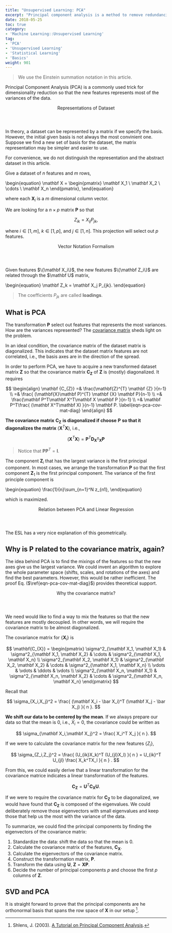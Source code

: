 ```yaml
---
title: "Unsupervised Learning: PCA"
excerpt: "Principal component analysis is a method to remove redundancies of the features by looking into the variances."
date: 2018-05-25
toc: true
category:
- 'Machine Learning::Unsupervised Learning'
tag:
- 'PCA'
- 'Unsupervised Learning'
- 'Statistical Learning'
- 'Basics'
weight: 901
---
```


> We use the Einstein summation notation in this article.

Principal Component Analysis (PCA) is a commonly used trick for dimensionality reduction so that the new features represents most of the variances of the data.

<div class="card">
	<header class="card-header">
		<p class="card-header-title card-toggle">Representations of Dataset</p>
	</header>
	<div class="card-content is-hidden">
		<div class="content">
In theory, a dataset can be represented by a matrix if we specify the basis. However, the initial given basis is not always the most convinient one. Suppose we find a new set of basis for the dataset, the matrix representation may be simpler and easier to use.

For convenience, we do not distinguish the representation and the abstract dataset in this article.
		</div>
	</div>
</div>

Give a dataset of $n$ features and $m$ rows,

\begin{equation}
   \mathbf X = \begin{pmatrix}
   \mathbf X_1 \\
   \mathbf X_2 \\
   \cdots \\
   \mathbf X_n
   \end{pmatrix},
\end{equation}

where each $\mathbf X_i$ is a $m$ dimensional column vector.

We are looking for a $n\times p$ matrix $\mathbf P$ so that

$$
Z_{ik} = X_{ij}P_{jk},
$$

where $i\in [1, m]$, $k\in [1,p]$, and $j\in [1, n]$. This projection will select out $p$ features.

<div class="card">
	<header class="card-header">
		<p class="card-header-title card-toggle">Vector Notation Formalism</p>
	</header>
	<div class="card-content is-hidden">
		<div class="content">
Given features $\{\mathbf X_i\}$, the new features $\{\mathbf Z_i\}$ are related through the $\mathbf U$ matrix,

\begin{equation}
\mathbf Z_k = \mathbf X_j P_{jk}.
\end{equation}
		</div>
	</div>
</div>


> The coefficients $P_{jk}$ are called **loadings**.


## What is PCA

The transformation $\mathbf P$ select out features that represents the most variances. How are the variances represented? The [covariance matrix](/cards/statistics/covariance-matrix/) sheds light on the problem.

In an ideal condition, the covariance matrix of the dataset matrix is diagonalized. This indicates that the dataset matrix features are not correlated, i.e., the basis axes are in the direction of the spread.

In order to perform PCA, we have to acquire a new transformed dataset matrix $\mathbf Z$ so that the covariance matrix $\mathbf {C_{Z}}$ of $\mathbf Z$ is (mostly) diagonalized. It requires

$$
\begin{align}
\mathbf {C_{Z}} =& \frac{\mathbf{Z}^{T} \mathbf {Z} }{n-1} \\
=& \frac{ (\mathbf{X}\mathbf P)^{T} \mathbf {X} \mathbf P}{n-1} \\
=& \frac{\mathbf P^T\mathbf X^T\mathbf X \mathbf P   }{n-1} \\
=&  \mathbf P^T\frac{ (\mathbf X^T\mathbf X) }{n-1} \mathbf P.
\label{eqn-pca-cov-mat-diag}
\end{align}
$$

**The covariance matrix** $\mathbf {C_{Z}}$ **is diagonalized if choose** $\mathbf P$ **so that it diagonalizes the matrix** $(\mathbf X^T\mathbf X)$, i.e.,

$$
\begin{equation}
(\mathbf X^T\mathbf X) = \mathbf P^T \mathbf {D_{X^TX}} \mathbf P
\end{equation}
$$

> Notice that $\mathbf P \mathbf P^T = \mathbf I$.


The component $\mathbf Z_i$ that has the largest variance is the first principal component. In most cases, we arrange the transformation $\mathbf P$ so that the first component $\mathbf Z_1$ is the first principal component. The variance of the first principle component is

\begin{equation}
   \frac{1}{n}\sum_{n=1}^N z_{n1},
\end{equation}

which is maximized.


<div class="card">
	<header class="card-header">
		<p class="card-header-title card-toggle">Relation between PCA and Linear Regression</p>
	</header>
	<div class="card-content is-hidden">
		<div class="content">
			The ESL has a very nice explanation of this geometrically.
		</div>
	</div>
</div>

## Why is $\mathbf P$ related to the covariance matrix, again?

The idea behind PCA is to find the mixings of the features so that the new axes give us the largest variance. We could invent an algorithm to explore the whole parameter space (shifts, scales, and rotations of the axes) and find the best parameters. However, this would be rather inefficient. The proof Eq. ($\ref{eqn-pca-cov-mat-diag}$) provides theoretical support.


<div class="card">
	<header class="card-header">
		<p class="card-header-title card-toggle">Why the covariance matrix?</p>
	</header>
	<div class="card-content is-hidden">
		<div class="content">
We need would like to find a way to mix the features so that the new features are mostly decoupled. In other words, we will require the covariance matrix to be almost diagonalized.
		</div>
	</div>
</div>



The covariance matrix for $\{\mathbf X_i\}$ is

$$
\mathbf{C_{X}} = \begin{pmatrix}
\sigma^2_{\mathbf X_1, \mathbf X_1} & \sigma^2_{\mathbf X_1, \mathbf X_2} & \cdots & \sigma^2_{\mathbf X_1, \mathbf X_n} \\
\sigma^2_{\mathbf X_2, \mathbf X_1} & \sigma^2_{\mathbf X_2, \mathbf X_2} & \cdots & \sigma^2_{\mathbf X_1, \mathbf X_n} \\
\vdots & \vdots & \ddots & \vdots \\
\sigma^2_{\mathbf X_n, \mathbf X_1} & \sigma^2_{\mathbf X_n, \mathbf X_2} & \cdots & \sigma^2_{\mathbf X_n, \mathbf X_n}
\end{pmatrix}
$$

Recall that

$$
\sigma_{X_i,X_j}^2 = \frac{ (\mathbf X_i - \bar X_i)^T (\mathbf X_j - \bar X_j) }{ n }.
$$

**We shift our data to be centered by the mean**. If we always prepare our data so that the mean is 0, i.e., $\bar X_i = 0$, the covariance could be written as

$$
\sigma_{\mathbf X_i,\mathbf X_j}^2 = \frac{  X_i^T X_j }{ n }.
$$

If we were to calculate the covariance matrix for the new features $\{Z_i\}$,

$$
\sigma_{Z_i,Z_j}^2 = \frac{ (U_{ik}X_k)^T (U_{jl}X_l) }{ n } =  U_{ik}^T U_{jl} \frac{ X_k^TX_l }{ n } .
$$

From this, we could easily derive that a linear transformation for the covariance matrice indicates a linear transformation of the features.

$$
\mathbf{C_{Z}} = \mathbf U^T \mathbf{C_{X}} \mathbf U.
$$

If we were to require the covariance matrix for $\mathbf{C_{Z}}$ to be diagonalized, we would have found that $\mathbf{C_{Z}}$ is composed of the eigenvalues. We could deliberately remove those eigenvectors with small eigenvalues and keep those that help us the most with the variance of the data.

To summarize, we could find the principal components by finding the eigenvectors of the covariance matrix:

1. Standardize the data: shift the data so that the mean is 0.
2. Calculate the covariance matrix of the features, $\mathbf {C_{X}}$.
3. Calculate the eigenvectors of the covariance matrix.
4. Construct the transformation matrix, $\mathbf P$.
5. Transform the data using $\mathbf U$, $\mathbf Z = \mathbf X \mathbf P$.
6. Decide the number of principal components $p$ and choose the first $p$ columns of $\mathbf Z$.

## SVD and PCA

It is straight forward to prove that the principal components are he orthonormal basis that spans the row space of $\mathbf X$ in our setup [^1].

[^1]: Shlens, J. (2003). [A Tutorial on Principal Component Analysis](https://www.cs.princeton.edu/picasso/mats/PCA-Tutorial-Intuition_jp.pdf).